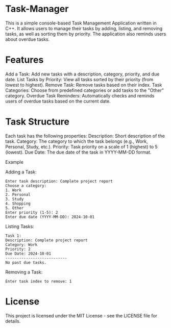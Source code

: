 # Task-Manager
This is a simple console-based Task Management Application written in C++. It allows users to manage their tasks by adding, listing, and removing tasks, as well as sorting them by priority. The application also reminds users about overdue tasks.

# Features
Add a Task: Add new tasks with a description, category, priority, and due date.
List Tasks by Priority: View all tasks sorted by their priority (from lowest to highest).
Remove Task: Remove tasks based on their index.
Task Categories: Choose from predefined categories or add tasks to the "Other" category.
Overdue Task Reminders: Automatically checks and reminds users of overdue tasks based on the current date.

# Task Structure
Each task has the following properties:
Description: Short description of the task.
Category: The category to which the task belongs (e.g., Work, Personal, Study, etc.).
Priority: Task priority on a scale of 1 (highest) to 5 (lowest).
Due Date: The due date of the task in YYYY-MM-DD format.

Example

Adding a Task:

```console
Enter task description: Complete project report
Choose a category:
1. Work
2. Personal
3. Study
4. Shopping
5. Other
Enter priority (1-5): 2
Enter due date (YYYY-MM-DD): 2024-10-01
```

Listing Tasks:

```console
Task 1:
Description: Complete project report
Category: Work
Priority: 2
Due Date: 2024-10-01
---------------------------
No past due tasks.
```

Removing a Task:

```console
Enter task index to remove: 1
```

# License
This project is licensed under the MIT License - see the LICENSE file for details.
